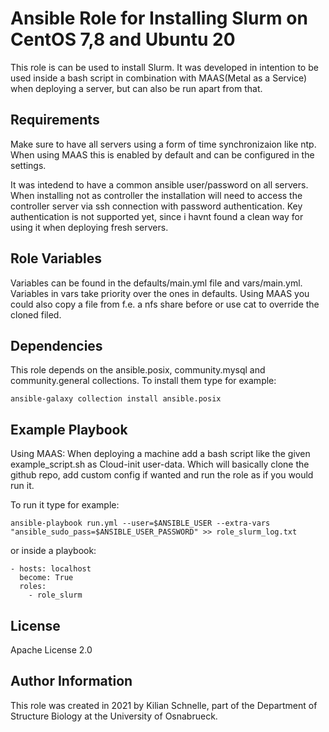 Ansible Role for Installing Slurm on CentOS 7,8 and Ubuntu 20
=========

This role is can be used to install Slurm.
It was developed in intention to be used inside a bash script in combination with MAAS(Metal as a Service) when deploying a server, but can also be run apart from that.


Requirements
------------

Make sure to have all servers using a form of time synchronizaion like ntp. When using MAAS this is enabled by default and can be configured in the settings.

It was intedend to have a common ansible user/password on all servers. When installing not as controller the installation will need to access the controller server via ssh connection with password authentication. Key authentication is not supported yet, since i havnt found a clean way for using it when deploying fresh servers.

Role Variables
--------------

Variables can be found in the defaults/main.yml file and vars/main.yml. Variables in vars take priority over the ones in defaults.
Using MAAS you could also copy a file from f.e. a nfs share before or use cat to override the cloned filed.

Dependencies
------------

This role depends on the ansible.posix, community.mysql and community.general collections.
To install them type for example:
```
ansible-galaxy collection install ansible.posix
```

Example Playbook
----------------

Using MAAS:
When deploying a machine add a bash script like the given example_script.sh as Cloud-init user-data. Which will basically clone the github repo, add custom config if wanted and run the role as if you would run it.


To run it type for example:
```
ansible-playbook run.yml --user=$ANSIBLE_USER --extra-vars "ansible_sudo_pass=$ANSIBLE_USER_PASSWORD" >> role_slurm_log.txt
```
or inside a playbook:
```
- hosts: localhost
  become: True
  roles:
    - role_slurm
```

License
-------

Apache License 2.0

Author Information
------------------

This role was created in 2021 by Kilian Schnelle, part of the Department of Structure Biology at the University of Osnabrueck.
